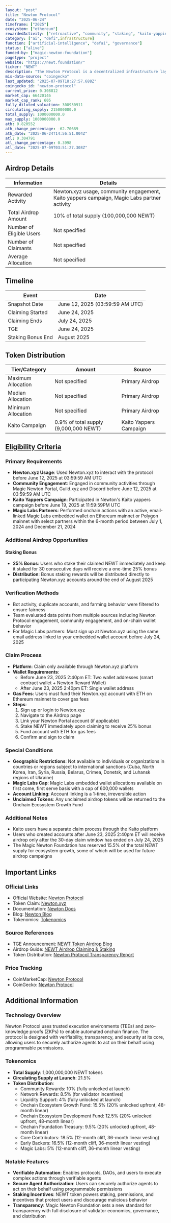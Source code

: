 ```yaml
---
layout: "post"
title: "Newton Protocol"
date: "2025-06-24"
timeframe: ["2025"]
ecosystem: ["ethereum"]
rewardedActivity: ["retroactive", "community", "staking", "kaito-yapping"]
category: ["ai", "defi",infrastructure]
function: ["artificial-intelligence", "defai", "governance"]
status: ["alive"]
funded-by: ["magic-newton-foundation"]
pagetype: "project"
website: "https://newt.foundation/"
ticker: "NEWT"
description: "The Newton Protocol is a decentralized infrastructure layer for verifiable onchain automation and secure agent authorization. It enables protocols, DAOs, and users to execute complex actions through verifiable agents, without relying on centralized bots or offchain coordination."
mis-data-source: "coingecko"
last_updated: "2025-07-09T18:27:57.688Z"
coingecko_id: "newton-protocol"
current_price: 0.308812
market_cap: 66420146
market_cap_rank: 605
fully_diluted_valuation: 308930911
circulating_supply: 215000000.0
total_supply: 1000000000.0
max_supply: 1000000000.0
ath: 0.820552
ath_change_percentage: -62.70689
ath_date: "2025-06-24T14:56:51.004Z"
atl: 0.304791
atl_change_percentage: 0.3998
atl_date: "2025-07-09T03:51:27.308Z"
---
```


## Airdrop Details

| Information              | Details                                                     |
| ------------------------ | ----------------------------------------------------------- |
| Rewarded Activity        | Newton.xyz usage, community engagement, Kaito yappers campaign, Magic Labs partner activity |
| Total Airdrop Amount     | 10% of total supply (100,000,000 NEWT)                     |
| Number of Eligible Users | Not specified                                               |
| Number of Claimants      | Not specified                                               |
| Average Allocation       | Not specified                                               |

## Timeline

| Event               | Date                                           |
| ------------------- | ---------------------------------------------- |
| Snapshot Date       | June 12, 2025 (03:59:59 AM UTC)               |
| Claiming Started    | June 24, 2025                                 |
| Claiming Ends       | July 24, 2025                                 |
| TGE                 | June 24, 2025                                 |
| Staking Bonus End   | August 2025                                   |

## Token Distribution

| Tier/Category      | Amount                                   | Source                    |
| ------------------ | ---------------------------------------- | ------------------------- |
| Maximum Allocation | Not specified                            | Primary Airdrop           |
| Median Allocation  | Not specified                            | Primary Airdrop           |
| Minimum Allocation | Not specified                            | Primary Airdrop           |
| Kaito Campaign     | 0.9% of total supply (9,000,000 NEWT)    | Kaito Yappers Campaign    |

## [Eligibility Criteria](https://blog.newt.foundation/newt-token-airdrop/)

### Primary Requirements

- **Newton.xyz Usage**: Used Newton.xyz to interact with the protocol before June 12, 2025 at 03:59:59 AM UTC
- **Community Engagement**: Engaged in community activities through Magic Newton Portal, Guild.xyz and Discord before June 12, 2025 at 03:59:59 AM UTC
- **Kaito Yappers Campaign**: Participated in Newton's Kaito yappers campaign before June 19, 2025 at 11:59:59PM UTC
- **Magic Labs Partners**: Performed onchain actions with an active, email-linked Magic Labs embedded wallet on Ethereum mainnet or Polygon mainnet with select partners within the 6-month period between July 1, 2024 and December 21, 2024

### Additional Airdrop Opportunities

#### Staking Bonus
- **25% Bonus**: Users who stake their claimed NEWT immediately and keep it staked for 30 consecutive days will receive a one-time 25% bonus
- **Distribution**: Bonus staking rewards will be distributed directly to participating Newton.xyz accounts around the end of August 2025

### Verification Methods

- Bot activity, duplicate accounts, and farming behavior were filtered to ensure fairness
- Team evaluated data points from multiple sources including Newton Protocol engagement, community engagement, and on-chain wallet behavior
- For Magic Labs partners: Must sign up at Newton.xyz using the same email address linked to your embedded wallet account before July 24, 2025

### Claim Process

- **Platform**: Claim only available through Newton.xyz platform
- **Wallet Requirements**:
  - Before June 23, 2025 2:40pm ET: Two wallet addresses (smart contract wallet + Newton Reward Wallet)
  - After June 23, 2025 2:40pm ET: Single wallet address
- **Gas Fees**: Users must fund their Newton.xyz account with ETH on Ethereum mainnet to cover gas fees
- **Steps**:
  1. Sign up or login to Newton.xyz
  2. Navigate to the Airdrop page
  3. Link your Newton Portal account (if applicable)
  4. Stake NEWT immediately upon claiming to receive 25% bonus
  5. Fund account with ETH for gas fees
  6. Confirm and sign to claim

### Special Conditions

- **Geographic Restrictions**: Not available to individuals or organizations in countries or regions subject to international sanctions (Cuba, North Korea, Iran, Syria, Russia, Belarus, Crimea, Donetsk, and Luhansk regions of Ukraine)
- **Magic Labs Cap**: Magic Labs embedded wallet allocations available on first come, first serve basis with a cap of 600,000 wallets
- **Account Linking**: Account linking is a 1-time, irreversible action
- **Unclaimed Tokens**: Any unclaimed airdrop tokens will be returned to the Onchain Ecosystem Growth Fund

### Additional Notes

- Kaito users have a separate claim process through the Kaito platform
- Users who created accounts after June 23, 2025 2:40pm ET will receive airdrop only after the 30-day claim window has ended on July 24, 2025
- The Magic Newton Foundation has reserved 15.5% of the total NEWT supply for ecosystem growth, some of which will be used for future airdrop campaigns

## Important Links

### Official Links

- Official Website: [Newton Protocol](https://newt.foundation/)
- Token Claim: [Newton.xyz](https://newton.xyz/)
- Documentation: [Newton Docs](https://docs.newt.foundation/)
- Blog: [Newton Blog](https://blog.newt.foundation/)
- Tokenomics: [Tokenomics](https://docs.newt.foundation/newton-protocol/token-distribution-and-vesting#liquidity-support-community-allocation)

### Source References

- TGE Announcement: [NEWT Token Airdrop Blog](https://blog.newt.foundation/newt-token-airdrop/)
- Airdrop Guide: [NEWT Airdrop Claiming & Staking](https://docs.newt.foundation/how-to-guides/newt-token-airdrop)
- Token Distribution: [Newton Protocol Transparency Report](https://docs.newt.foundation/newton-protocol/token-distribution-and-vesting)

### Price Tracking

- CoinMarketCap: [Newton Protocol](https://coinmarketcap.com/currencies/newton-protocol/)
- CoinGecko: [Newton Protocol](https://www.coingecko.com/en/coins/newton-protocol)

## Additional Information

### Technology Overview

Newton Protocol uses trusted execution environments (TEEs) and zero-knowledge proofs (ZKPs) to enable automated onchain finance. The protocol is designed with verifiability, transparency, and security at its core, allowing users to securely authorize agents to act on their behalf using programmable permissions.

### Tokenomics

- **Total Supply**: 1,000,000,000 NEWT tokens
- **Circulating Supply at Launch**: 21.5%
- **Token Distribution**:
  - Community Rewards: 10% (fully unlocked at launch)
  - Network Rewards: 8.5% (for validator incentives)
  - Liquidity Support: 4% (fully unlocked at launch)
  - Onchain Ecosystem Growth Fund: 15.5% (20% unlocked upfront, 48-month linear)
  - Onchain Ecosystem Development Fund: 12.5% (20% unlocked upfront, 48-month linear)
  - Onchain Foundation Treasury: 9.5% (20% unlocked upfront, 48-month linear)
  - Core Contributors: 18.5% (12-month cliff, 36-month linear vesting)
  - Early Backers: 16.5% (12-month cliff, 36-month linear vesting)
  - Magic Labs: 5% (12-month cliff, 36-month linear vesting)

### Notable Features

- **Verifiable Automation**: Enables protocols, DAOs, and users to execute complex actions through verifiable agents
- **Secure Agent Authorization**: Users can securely authorize agents to act on their behalf using programmable permissions
- **Staking Incentives**: NEWT token powers staking, permissions, and incentives that protect users and discourage malicious behavior
- **Transparency**: Magic Newton Foundation sets a new standard for transparency with full disclosure of validator economics, governance, and distribution